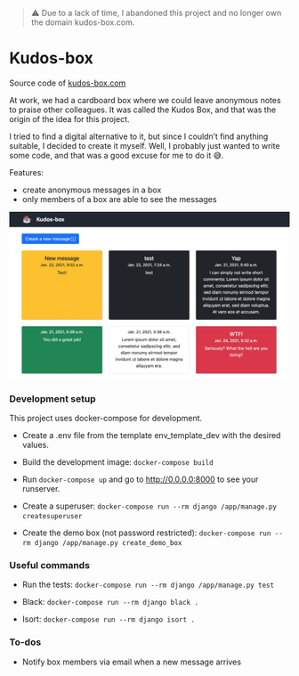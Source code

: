 > ⚠️ Due to a lack of time, I abandoned this project and no longer own the domain kudos-box.com.

# Kudos-box
Source code of  [kudos-box.com](http://kudos-box.com)

At work, we had a cardboard box where we could leave anonymous notes to praise other colleagues. It was called the Kudos Box, and that was the origin of the idea for this project.

I tried to find a digital alternative to it, but since I couldn’t find anything suitable, I decided to create it myself.
Well, I probably just wanted to write some code, and that was a good excuse for me to do it 😅.

Features:
- create anonymous messages in a box 
- only members of a box are able to see the messages

![Kudos-box](https://github.com/abel-castro/kudos-box/blob/main/screenshot.jpg)

### Development setup
This project uses docker-compose for development. 
- Create a .env file from the template env_template_dev with the desired values.

- Build the development image: ```docker-compose build ```

- Run ```docker-compose up``` and go to http://0.0.0.0:8000
to see your runserver.

- Create a superuser:
```docker-compose run --rm django /app/manage.py createsuperuser ```

- Create the demo box (not password restricted):
```docker-compose run --rm django /app/manage.py create_demo_box ```
  
### Useful commands
- Run the tests:
```docker-compose run --rm django /app/manage.py test ```

- Black:
```docker-compose run --rm django black . ```

- Isort:
```docker-compose run --rm django isort . ```

### To-dos
- Notify box members via email when a new message arrives

